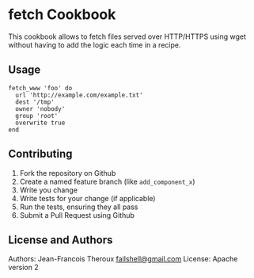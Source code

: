 fetch Cookbook
==============
This cookbook allows to fetch files served over HTTP/HTTPS using wget without having to add the logic each time in a recipe.

Usage
-----
    fetch_www 'foo' do
      url 'http://example.com/example.txt'
      dest '/tmp'
      owner 'nobody'
      group 'root'
      overwrite true
    end

Contributing
------------

1. Fork the repository on Github
2. Create a named feature branch (like `add_component_x`)
3. Write you change
4. Write tests for your change (if applicable)
5. Run the tests, ensuring they all pass
6. Submit a Pull Request using Github

License and Authors
-------------------
Authors: Jean-Francois Theroux <failshell@gmail.com>
License: Apache version 2
